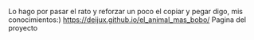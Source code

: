 Lo hago por pasar el rato y reforzar un poco el copiar y pegar digo, mis conocimientos:)
https://deijux.github.io/el_animal_mas_bobo/ Pagina del proyecto
